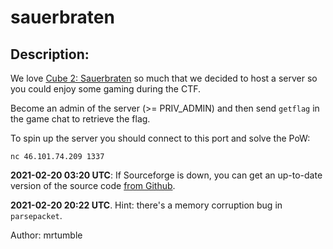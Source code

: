 
# sauerbraten
## Description:
We love [Cube 2: Sauerbraten](http://sauerbraten.org/) so much that we decided to host a server so you could enjoy some gaming during the CTF.

Become an admin of the server (>= PRIV_ADMIN) and then send `getflag` in the game chat to retrieve the flag.

To spin up the server you should connect to this port and solve the PoW:

`nc 46.101.74.209 1337`

**2021-02-20 03:20 UTC**: If Sourceforge is down, you can get an up-to-date version of the source code [from Github](https://github.com/tomatenquark/sauerbraten_code/tree/010d533696a454eaa404cc4691d9a466643a0983).

**2021-02-20 20:22 UTC**. Hint: there's a memory corruption bug in `parsepacket`.

Author: mrtumble

